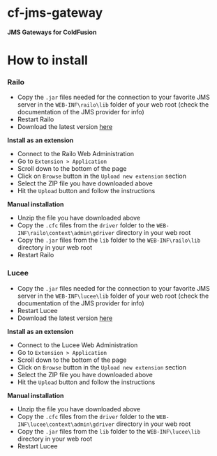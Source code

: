 # cf-jms-gateway

__JMS Gateways for ColdFusion__

# How to install

### Railo

* Copy the `.jar` files needed for the connection to your favorite JMS server in the `WEB-INF\railo\lib` folder of your web root (check the documentation of the JMS provider for info)
* Restart Railo
* Download the latest version [here](https://github.com/jbvanzuylen/cf-jms-gateway/releases/download/v0.2.0/cf-jms-gateway-railo-ext.zip)

__Install as an extension__

* Connect to the Railo Web Administration
* Go to `Extension > Application`
* Scroll down to the bottom of the page
* Click on `Browse` button in the `Upload new extension` section
* Select the ZIP file you have downloaded above
* Hit the `Upload` button and follow the instructions

__Manual installation__

* Unzip the file you have downloaded above
* Copy the `.cfc` files from the `driver` folder to the `WEB-INF\railo\context\admin\gdriver` directory in your web root
* Copy the `.jar` files from the `lib` folder to the `WEB-INF\railo\lib` directory in your web root
* Restart Railo

### Lucee

* Copy the `.jar` files needed for the connection to your favorite JMS server in the `WEB-INF\lucee\lib` folder of your web root (check the documentation of the JMS provider for info)
* Restart Lucee
* Download the latest version [here](https://github.com/jbvanzuylen/cf-jms-gateway/releases/download/v0.2.0/cf-jms-gateway-lucee-ext.zip)

__Install as an extension__

* Connect to the Lucee Web Administration
* Go to `Extension > Application`
* Scroll down to the bottom of the page
* Click on `Browse` button in the `Upload new extension` section
* Select the ZIP file you have downloaded above
* Hit the `Upload` button and follow the instructions

__Manual installation__

* Unzip the file you have downloaded above
* Copy the `.cfc` files from the `driver` folder to the `WEB-INF\lucee\context\admin\gdriver` directory in your web root
* Copy the `.jar` files from the `lib` folder to the `WEB-INF\lucee\lib` directory in your web root
* Restart Lucee
